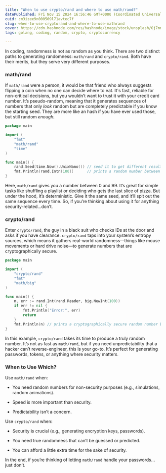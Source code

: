 ```yaml
---
title: "When to use crypto/rand and where to use math/rand?"
datePublished: Fri Nov 15 2024 16:56:46 GMT+0000 (Coordinated Universal Time)
cuid: cm3izee9n000509l71avtec7f
slug: when-to-use-cryptorand-and-where-to-use-mathrand
cover: https://cdn.hashnode.com/res/hashnode/image/stock/unsplash/Oj7nnln5k3k/upload/275a35e691e08b0619b50045c6a3a6cc.jpeg
tags: golang, coding, random, crypto, cryptocurrency

---
```


In coding, randomness is not as random as you think. There are two distinct paths to generating randomness: `math/rand` and `crypto/rand`. Both have their merits, but they serve very different purposes.

### math/rand

If `math/rand` were a person, it would be that friend who always suggests flipping a coin when no one can decide where to eat. It's fast, reliable for non-critical decisions, but you wouldn’t want to trust it with your credit card number. It’s pseudo-random, meaning that it generates sequences of numbers that only *look* random but are completely predictable if you know the starting seed. They are more like an hash if you have ever used those, but still random *enough.*

```go
package main

import (
	"fmt"
	"math/rand"
	"time"
)

func main() {
	rand.Seed(time.Now().UnixNano()) // seed it to get different results
	fmt.Println(rand.Intn(100))      // prints a random number between 0 and 99
}
```

Here, `math/rand` gives you a number between 0 and 99. It’s great for simple tasks like shuffling a playlist or deciding who gets the last slice of pizza. But under the hood, it’s deterministic. Give it the same seed, and it’ll spit out the same sequence every time. So, if you’re thinking about using it for anything security-related…don’t.

### crypto/rand

Enter `crypto/rand`, the guy in a black suit who checks IDs at the door and asks if you have clearance. `crypto/rand` taps into your system’s entropy sources, which means it gathers real-world randomness—things like mouse movements or hard drive noise—to generate numbers that are cryptographically secure.

```go
package main

import (
	"crypto/rand"
	"fmt"
	"math/big"
)

func main() {
	n, err := rand.Int(rand.Reader, big.NewInt(100))
	if err != nil {
		fmt.Println("Error:", err)
		return
	}
	fmt.Println(n) // prints a cryptographically secure random number between 0 and 99
}
```

In this example, `crypto/rand` takes its time to produce a truly random number. It’s not as fast as `math/rand`, but if you need unpredictability that a hacker can’t reverse-engineer, this is your go-to. It’s perfect for generating passwords, tokens, or anything where security matters.

### When to Use Which?

Use `math/rand` when:

* You need random numbers for non-security purposes (e.g., simulations, random animations).
    
* Speed is more important than security.
    
* Predictability isn’t a concern.
    

Use `crypto/rand` when:

* Security is crucial (e.g., generating encryption keys, passwords).
    
* You need true randomness that can’t be guessed or predicted.
    
* You can afford a little extra time for the sake of security.  
    

In the end, if you’re thinking of letting `math/rand` handle your passwords… just don’t.